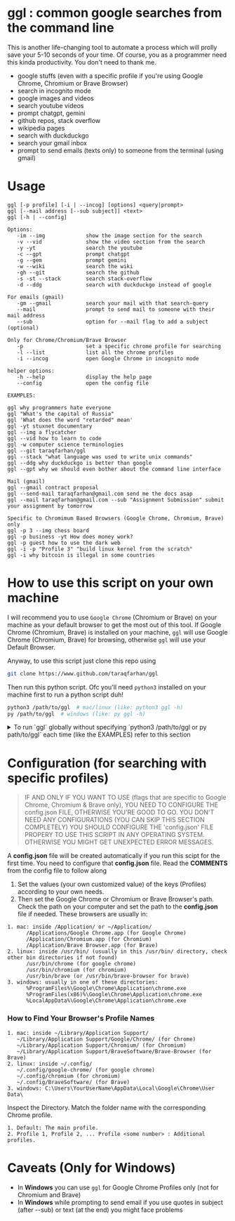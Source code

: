 # ggl : common google searches from the command line

This is another life-changing tool to automate a process which will prolly save your 5-10 seconds of your time. Of course, you as a programmer need this kinda productivity. You don't need to thank me.

- google stuffs (even with a specific profile if you're using Google Chrome, Chromium or Brave Browser)
- search in incognito mode
- google images and videos
- search youtube videos
- prompt chatgpt, gemini
- github repos, stack overflow
- wikipedia pages
- search with duckduckgo
- search your gmail inbox
- prompt to send emails (texts only) to someone from the terminal (using gmail)

# Usage

```
ggl [-p profile] [-i | --incog] [options] <query|prompt>
ggl [--mail address [--sub subject]] <text>
ggl [-h | --config]

Options:
   -im --img             show the image section for the search
   -v --vid              show the video section from the search
   -y -yt                search the youtube
   -c --gpt              prompt chatgpt
   -g --gem              prompt gemini
   -w --wiki             search the wiki
   -gh --git             search the github
   -s -st --stack        search stack-overflow
   -d --ddg              search with duckduckgo instead of google

For emails (gmail)
   -gm --gmail           search your mail with that search-query
   --mail                prompt to send mail to someone with their mail address
   --sub                 option for --mail flag to add a subject (optional)

Only for Chrome/Chromium/Brave Browser
   -p                    set a specific chrome profile for searching
   -l --list             list all the chrome profiles
   -i --incog            open Google Chrome in incognito mode

helper options:
   -h --help             display the help page
   --config              open the config file

EXAMPLES:

ggl why programmers hate everyone
ggl "What's the capital of Russia"
ggl 'What does the word "retarded" mean'
ggl -yt stuxnet documentary
ggl --img a flycatcher
ggl --vid how to learn to code
ggl -w computer science terminologies
ggl --git taraqfarhan/ggl
ggl --stack "what language was used to write unix commands"
ggl --ddg why duckduckgo is better than google
ggl --gpt why we should even bother about the command line interface

Mail (gmail)
ggl --gmail contract proposal
ggl --send-mail taraqfarhan@gmail.com send me the docs asap
ggl --mail taraqfarhan@gmail.com --sub "Assignment Submission" submit your assignment by tomorrow

Specific to Chromimum Based Browsers (Google Chrome, Chromium, Brave) only
ggl -p 3 --img chess board
ggl -p business -yt How does money work?
ggl -p guest how to use the dark web
ggl -i -p "Profile 3" "build linux kernel from the scratch"
ggl -i why bitcoin is illegal in some countries
```

# How to use this script on your own machine

I will recommend you to use `Google Chrome` (Chromium or Brave) on your machine as your default browser to get the most out of this tool. If Google Chrome (Chromium, Brave) is installed on your machine, `ggl` will use Google Chrome (Chromium, Brave) for browsing, otherwise `ggl` will use your Default Browser.

Anyway, to use this script just clone this repo using

```bash
git clone https://www.github.com/taraqfarhan/ggl
```

Then run this python script. Ofc you'll need `python3` installed on your machine first to run a python script duh!

```bash
python3 /path/to/ggl  # mac/linux (like: python3 ggl -h)
py /path/to/ggl  # windows (like: py ggl -h)
```

<details markdown='1'><summary>To run `ggl` globally without specifying `python3 /path/to/ggl or py path/to/ggl` each time (like the EXAMPLES) refer to this section</summary>

> THIS SECTION IS FOR THOSE WHO WANT TO RUN IT GLOBALLY, ANYWHERE FROM THE TERMINAL. OTHERWISE, YOU'LL HAVE TO EXPLICITLY SPECIFY THE PATH OF THE SCRIPT EACH TIME

```bash
python3 path/to/the/ggl/script  # mac/linux
py path/to/the/ggl/script  # windows
```

To use a Python script globally (i.e., you can execute it from anywhere in the terminal) on `Windows`, `macOS`, and `Linux`, you need to ensure the script is accessible from your system's PATH and possibly make it executable.

### **Step 1: Place Your Script in a Directory**

Move the script (`ggl`) to a directory accessible to the PATH. Common locations:

- **macOS/Linux**: Use `/usr/local/bin`, `~/bin`, or another directory in your PATH.
- **Windows**: A folder like `C:\Scripts` or a directory already in the PATH (e.g., `C:\Python\Scripts`).

To create a new directory for scripts:
For macOS/linux:

```bash
mkdir -p ~/bin
```

For Windows, manually create a folder, e.g., `C:\Scripts`.

### **Step 2: Add the Script Directory to PATH**

If the directory containing your script is not already in the PATH, you need to add it.

#### **mac/linux**

1. Edit your shell configuration file:

   - For **bash**: `~/.bashrc`
   - For **zsh**: `~/.zshrc`

2. Add the following line:

   ```bash
   export PATH="$PATH:~/bin"
   ```

3. Save the file and reload it:
   ```bash
   source ~/.bashrc (for bash)
   source ~/.zshrc (for zsh)
   ```

#### **Windows**

1. Open **Environment Variables**:

   - Press `Win + S`, search for **Environment Variables**, and click **Edit the system environment variables**.
   - In the **System Properties** window, click **Environment Variables**.

2. Add the Directory to PATH:

   - Under **System Variables** or **User Variables**, find `Path` and click **Edit**.
   - Add your directory (e.g., `C:\Scripts`).

3. Save and restart your terminal.

### **Step 3: Make the Script Executable**

#### **linux/mac**

Make the script executable:

```bash
sudo chmod +x ~/bin/ggl
```

#### **Windows**

No need to make the script executable explicitly.
But You might need to rename the script from ggl to ggl.py (if needed). Check the following steps to learn more.

### **Step 4: Testing**

Run the script in a terminal to verify it works globally.

Open a new terminal and type:

```bash
ggl -h
```

</details>

# Configuration (for searching with specific profiles)

> IF AND ONLY IF YOU WANT TO USE (flags that are specific to Google Chrome, Chromium & Brave only), YOU NEED TO CONFIGURE THE config.json FILE, OTHERWISE YOU'RE GOOD TO GO. YOU DON'T NEED ANY CONFIGURATIONS (YOU CAN SKIP THIS SECTION COMPLETELY)
> YOU SHOULD CONFIGURE THE 'config.json' FILE PROPERY TO USE THIS SCRIPT IN ANY OPERATING SYSTEM. OTHERWISE YOU MIGHT GET UNEXPECTED ERROR MESSAGES.

A **config.json** file will be created automatically if you run this scipt for the first time. You need to configure that **config.json** file. Read the **COMMENTS** from the config file to follow along

1. Set the values (your own customized value) of the keys (Profiles) according to your own needs.
2. Then set the Google Chrome or Chromium or Brave Browser's path. Check the path on your computer and set the path to the **config.json** file if needed. These browsers are usually in:

```
1. mac: inside /Application/ or ~/Application/
      /Applications/Google Chrome.app (for Google Chrome)
      /Application/Chromium.app (for Chromium)
      /Application/Brave Browser.app (for Brave)
2. linux: inside /usr/bin/ (usually in this /usr/bin/ directory, check other bin directories if not found)
      /usr/bin/chrome (for google chrome)
      /usr/bin/chromium (for chromium)
      /usr/bin/brave (or /usr/bin/brave-browser for brave)
3. windows: usually in one of these directories:
      %ProgramFiles%\Google\Chrome\Application\chrome.exe
      %ProgramFiles(x86)%\Google\Chrome\Application\chrome.exe
      %LocalAppData%\Google\Chrome\Application\chrome.exe
```

### How to Find Your Browser's Profile Names

```
1. mac: inside ~/Library/Application Support/
   ~/Library/Application Support/Google/Chrome/ (for Chrome)
   ~/Library/Application Support/Chromium/ (for Chromium)
   ~/Library/Application Support/BraveSoftware/Brave-Browser (for Brave)
2. linux: inside ~/.config/
   ~/.config/google-chrome/ (for google chrome)
   ~/.config/chromium (for chromium)
   ~/.config/BraveSoftware/ (for Brave)
3. windows: C:\Users\YourUserName\AppData\Local\Google\Chrome\User Data\
```

Inspect the Directory. Match the folder name with the corresponding Chrome profile.

```
1. Default: The main profile.
2. Profile 1, Profile 2, ... Profile <some number> : Additional profiles.
```

# Caveats (Only for Windows)

- In **Windows** you can use `ggl` for Google Chrome Profiles only (not for Chromium and Brave)
- In **Windows** while prompting to send email if you use quotes in subject (after --sub) or text (at the end) you might face problems